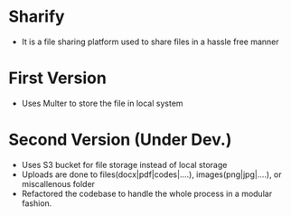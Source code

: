 # Sharify
- It is a file sharing platform used to share files in a hassle free manner

# First Version
- Uses Multer to store the file in local system 

# Second Version (Under Dev.)
- Uses S3 bucket for file storage instead of local storage
- Uploads are done to files(docx|pdf|codes|....), images(png|jpg|....), or miscallenous folder
- Refactored the codebase to handle the whole process in a modular fashion.
